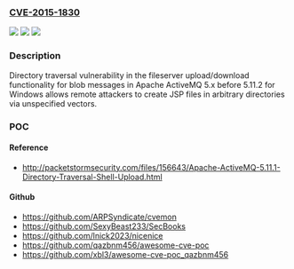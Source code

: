 ### [CVE-2015-1830](https://cve.mitre.org/cgi-bin/cvename.cgi?name=CVE-2015-1830)
![](https://img.shields.io/static/v1?label=Product&message=n%2Fa&color=blue)
![](https://img.shields.io/static/v1?label=Version&message=n%2Fa&color=blue)
![](https://img.shields.io/static/v1?label=Vulnerability&message=n%2Fa&color=brighgreen)

### Description

Directory traversal vulnerability in the fileserver upload/download functionality for blob messages in Apache ActiveMQ 5.x before 5.11.2 for Windows allows remote attackers to create JSP files in arbitrary directories via unspecified vectors.

### POC

#### Reference
- http://packetstormsecurity.com/files/156643/Apache-ActiveMQ-5.11.1-Directory-Traversal-Shell-Upload.html

#### Github
- https://github.com/ARPSyndicate/cvemon
- https://github.com/SexyBeast233/SecBooks
- https://github.com/lnick2023/nicenice
- https://github.com/qazbnm456/awesome-cve-poc
- https://github.com/xbl3/awesome-cve-poc_qazbnm456

